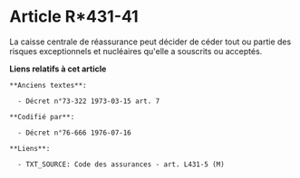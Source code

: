 # Article R*431-41

La caisse centrale de réassurance peut décider de céder tout ou partie des risques exceptionnels et nucléaires qu'elle a
souscrits ou acceptés.

**Liens relatifs à cet article**

	**Anciens textes**:

	  - Décret n°73-322 1973-03-15 art. 7

	**Codifié par**:

	  - Décret n°76-666 1976-07-16

	**Liens**:

	  - TXT_SOURCE: Code des assurances - art. L431-5 (M)
